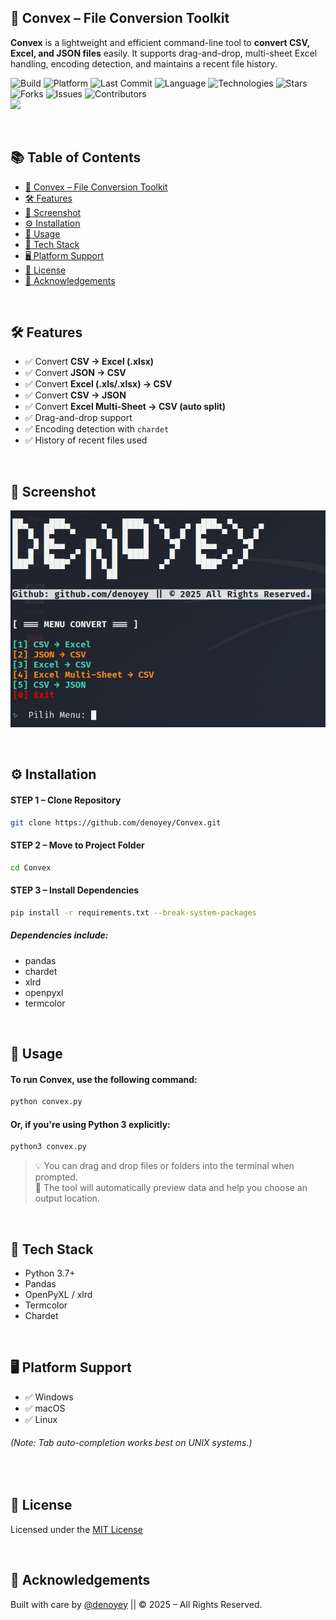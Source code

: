 ## 📄 Convex – File Conversion Toolkit

**Convex** is a lightweight and efficient command-line tool to **convert CSV, Excel, and JSON files** easily. It supports drag-and-drop, multi-sheet Excel handling, encoding detection, and maintains a recent file history.
<p align="center">

![Build](https://img.shields.io/badge/build-stable-brightgreen?style=flat-square)
![Platform](https://img.shields.io/badge/platform-linux-blue?style=flat-square)
![Last Commit](https://img.shields.io/github/last-commit/denoyey/Convex?style=flat-square)
![Language](https://img.shields.io/github/languages/top/denoyey/Convex?style=flat-square)
![Technologies](https://img.shields.io/badge/technologies-Python-yellow?style=flat-square)
![Stars](https://img.shields.io/github/stars/denoyey/Convex?style=flat-square)
![Forks](https://img.shields.io/github/forks/denoyey/Convex?style=flat-square)
![Issues](https://img.shields.io/github/issues/denoyey/Convex?style=flat-square)
![Contributors](https://img.shields.io/github/contributors/denoyey/CLHEXED?style=flat-square)
<br />
![](https://api.visitorbadge.io/api/VisitorHit?user=denoyeyf&repo=Convex-badge&countColor=%237B1E7A)
  
</p>

<br />

## 📚 Table of Contents

- [📄 Convex – File Conversion Toolkit](#-convex--file-conversion-toolkit)
- [🛠️ Features](#️-features)
- [📸 Screenshot](#-screenshot)
- [⚙️ Installation](#-installation)
- [🚀 Usage](#-usage)
- [🧠 Tech Stack](#-tech-stack)
- [🖥️ Platform Support](#️-platform-support)
- [🧾 License](#-license)
- [🙌 Acknowledgements](#-acknowledgements)

<br />

## 🛠️ Features

* ✅ Convert **CSV → Excel (.xlsx)**
* ✅ Convert **JSON → CSV**
* ✅ Convert **Excel (.xls/.xlsx) → CSV**
* ✅ Convert **CSV → JSON**
* ✅ Convert **Excel Multi-Sheet → CSV (auto split)**
* ✅ Drag-and-drop support
* ✅ Encoding detection with `chardet`
* ✅ History of recent files used

<br />

## 📸 Screenshot

![convex](https://github.com/denoyey/Convex/blob/21c4f0364919a85dfa5e11d65a736198eb1a51fa/img/convex.png)

<br />

## ⚙️ Installation

#### STEP 1 – Clone Repository

```bash
git clone https://github.com/denoyey/Convex.git
```

#### STEP 2 – Move to Project Folder

```bash
cd Convex
```

#### STEP 3 – Install Dependencies

```bash
pip install -r requirements.txt --break-system-packages
```

##### Dependencies include:
- pandas
- chardet
- xlrd
- openpyxl
- termcolor

<br />

## 🚀 Usage
#### To run Convex, use the following command:

```bash
python convex.py
```

#### Or, if you're using Python 3 explicitly:

```bash
python3 convex.py
```
> 💡 You can drag and drop files or folders into the terminal when prompted.
> <br />
> 📁 The tool will automatically preview data and help you choose an output location.

<br />

## 🧠 Tech Stack
- Python 3.7+
- Pandas
- OpenPyXL / xlrd
- Termcolor
- Chardet

<br />

## 🖥️ Platform Support
- ✅ Windows
- ✅ macOS
- ✅ Linux

###### <i>(Note: Tab auto-completion works best on UNIX systems.)</i>

<br />

## 🧾 License
Licensed under the <a href="">MIT License</a>

<br />

## 🙌 Acknowledgements
Built with care by <a href="github.com/denoyey">@denoyey</a> || © 2025 – All Rights Reserved.

<br />

